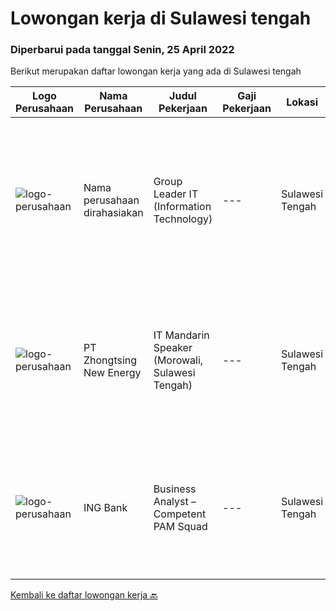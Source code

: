 
  # Lowongan kerja di Sulawesi tengah

  ### Diperbarui pada tanggal Senin, 25 April 2022

  Berikut merupakan daftar lowongan kerja yang ada di Sulawesi tengah

  |Logo Perusahaan | Nama Perusahaan | Judul Pekerjaan | Gaji Pekerjaan | Lokasi | Deskripsi | Tanggal diunggah | Pranala |
  | -------------- | --------------- | --------------- | --------- | --------- | -------------- | ------- | ----------- |
  |![logo-perusahaan](https://i.ibb.co/sqvTCh9/112815900-stock-vector-no-image-available-icon-flat-vector.webp)|Nama perusahaan dirahasiakan|Group Leader IT (Information Technology)|---|Sulawesi Tengah|Pendidikan Minimal SMK Jaringan, D3/S1 Teknik Komputer, Sistem Informasi  Menguasai Troubleshooting Jaringan, Setting Router/Wifi, Firewall, dan...|Rabu, 13 April 2022|https://www.jobstreet.co.id/id/job/group-leader-it-information-technology-3854148?token=0~ee120598-e04f-43be-b7e2-16c7156220b2&sectionRank=1&jobId=jobstreet-id-job-3854148|
|![logo-perusahaan](https://i.ibb.co/sqvTCh9/112815900-stock-vector-no-image-available-icon-flat-vector.webp)|PT Zhongtsing New Energy|IT Mandarin Speaker (Morowali, Sulawesi Tengah)|---|Sulawesi Tengah|Job Description : Responsible for the construction, maintenance and management of the company's internal weak current system According to the overall...|Kamis, 14 April 2022|https://www.jobstreet.co.id/id/job/it-mandarin-speaker-morowali-sulawesi-tengah-3837661?token=0~ee120598-e04f-43be-b7e2-16c7156220b2&sectionRank=2&jobId=jobstreet-id-job-3837661|
|![logo-perusahaan](https://i.ibb.co/sqvTCh9/112815900-stock-vector-no-image-available-icon-flat-vector.webp)|ING Bank|Business Analyst – Competent PAM Squad|---|Sulawesi Tengah|Discover ING BankAt ING we encourage you to `do your thing`, to do more of what you love. This is also the way we articulate our promise to offer...|Minggu, 24 April 2022|https://www.jobstreet.co.id/id/job/business-analyst-competent-pam-squad-1031266952?token=0~ee120598-e04f-43be-b7e2-16c7156220b2&sectionRank=3&jobId=jobstreet-id-job-1031266952|


  [Kembali ke daftar lowongan kerja 🔙](../README.md#daftar-lowongan-kerja)
  